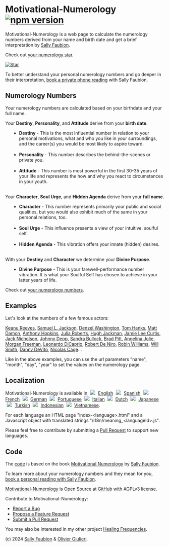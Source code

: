 # Motivational-Numerology [![npm version](https://img.shields.io/npm/v/motivational-numerology)](https://www.npmjs.com/package/motivational-numerology)

Motivational-Numerology is a web page to calculate the numerology numbers derived from your name and birth date and get a brief interpretation by [Sally Faubion](http://sallysnumbers.com/).

Check out [your numerology star](https://evoluteur.github.io/motivational-numerology/).

[![Star](https://raw.githubusercontent.com/evoluteur/motivational-numerology/master/pix/numerology-star-labels.gif)](https://evoluteur.github.io/motivational-numerology/)

To better understand your personal numerology numbers and go deeper in their interpretation, [book a private phone reading](https://sallysnumbers.com/services/) with Sally Faubion.

## Numerology Numbers

Your numerology numbers are calculated based on your birthdate and your full name.

Your **Destiny**, **Personality**, and **Attitude** derive from your **birth date**.

<ul style="margin-left:20px">
<li><strong>Destiny</strong> - <span>This is the most influential number in relation to your personal motivations, what and who you like in your surroundings, and the career(s) you would be most likely to aspire toward.
</span><br/><br/>

<li><strong>Personality</strong>
- <span>This number describes the behind-the-scenes or private you.
</span><br/><br/>

<li><strong>Attitude</strong>
- <span>This number is most powerful in the first 30-35 years of your life and represents the how and why you react to circumstances in your youth.
</span><br/><br/>
</ul>

 Your **Character**, **Soul Urge**, and **Hidden Agenda** derive from your **full name**.

<div style="padding-left:20px">
<ul>

<li><strong>Character</strong>
- <span>
This number represents primarily your public and social qualities, but you would also exhibit much of the same in your personal relations, too.
</span><br/><br/>

<li><strong>Soul Urge</strong>
- <span>
This influence presents a view of your intuitive, soulful self.
</span><br/><br/>

<li><strong>Hidden Agenda</strong>
- <span>
This vibration offers your innate (hidden) desires.
</span><br/><br/>

</div>


With your
**Destiny** and **Character** we determine your **Divine Purpose**.

<div style="padding-left:20px">
<ul>
<li><strong>Divine Purpose</strong>
- <span>
This is your farewell-performance number vibration. It is what your Soulful Self has chosen to achieve in your latter years of life.

</span>

 </div>

Check out [your numerology numbers](https://evoluteur.github.io/motivational-numerology/).


## Examples

Let's look at the numbers of a few famous actors:

[Keanu Reeves](https://evoluteur.github.io/motivational-numerology/?name=Keanu+Charles+Reeves&month=9&day=2&year=1964),
[Samuel L. Jackson](https://evoluteur.github.io/motivational-numerology/?name=Samuel+Leroy+Jackson&month=12&day=21&year=1948),
[Denzel Washington](https://evoluteur.github.io/motivational-numerology/?name=Denzel+Hayes+Washington+Junior&month=12&day=28&year=1954),
[Tom Hanks](https://evoluteur.github.io/motivational-numerology/?name=Thomas+Jeffrey+Hanks&month=7&day=9&year=1956),
[Matt Damon](https://evoluteur.github.io/motivational-numerology/?name=Matthew+Paige+Damon&month=8&day=8&year=1970),
[Anthony Hopkins](https://evoluteur.github.io/motivational-numerology/?name=Philip+Anthony+Hopkins&month=12&day=31&year=1937),
[Julia Roberts](https://evoluteur.github.io/motivational-numerology/?name=Julia+Fiona+Roberts&month=10&day=28&year=1967),
[Hugh Jackman](https://evoluteur.github.io/motivational-numerology/?name=Hugh+Michael+Jackman+AC&month=10&day=12&year=1968),
[Jamie Lee Curtis](https://evoluteur.github.io/motivational-numerology/?name=Jamie+Lee+Curtis&month=11&day=22&year=1958),
[Jack Nicholson](https://evoluteur.github.io/motivational-numerology/?name=John+Joseph+Nicholson&month=4&day=22&year=1937),
[Johnny Depp](https://evoluteur.github.io/motivational-numerology/?name=John+Christopher+Depp+II&month=6&day=9&year=1963),
[Sandra Bullock](https://evoluteur.github.io/motivational-numerology/?name=Sandra+Annette+Bullock&month=7&day=26&year=1964),
[Brad Pitt](https://evoluteur.github.io/motivational-numerology/?name=William+Bradley+Pitt&month=12&day=18&year=1963),
[Angelina Jolie](https://evoluteur.github.io/motivational-numerology/?name=Angelina+Jolie+Voight&month=6&day=4&year=1975),
[Morgan Freeman](https://evoluteur.github.io/motivational-numerology/?name=Morgan+Freeman&month=6&day=1&year=1937),
[Leonardo DiCaprio](https://evoluteur.github.io/motivational-numerology/?name=Leonardo+Wilhelm+DiCaprio&month=11&day=11&year=1974),
[Robert De Niro](https://evoluteur.github.io/motivational-numerology/?name=Robert+Anthony+De+Niro+Jr.&month=8&day=17&year=1943),
[Robin Williams](https://evoluteur.github.io/motivational-numerology/?name=Robin+McLaurin+Williams&month=7&day=21&year=1951),
[Will Smith](https://evoluteur.github.io/motivational-numerology/?name=Willard+Carroll+Smith+Jr.&month=9&day=25&year=1968),
[Danny DeVito](https://evoluteur.github.io/motivational-numerology/?name=Daniel+Michael+DeVito+Jr.&month=11&day=17&year=1944),
[Nicolas Cage](https://evoluteur.github.io/motivational-numerology/?name=Nicolas+Kim+Coppola&month=1&day=7&year=1964)...

Like in the above examples, you can use the url parameters "name", "month", "day", "year" to set the values on the numerology page.

## Localization

Motivational-Numerology is available in <img src="https://evoluteur.github.io/motivational-numerology/pix/en.gif" style="margin:0 5px;"/> [English](https://evoluteur.github.io/motivational-numerology/)
 <img src="https://evoluteur.github.io/motivational-numerology/pix/es.gif" style="margin:0 5px;"/> [Spanish](https://evoluteur.github.io/motivational-numerology/index-spanish.html)
 <img src="https://evoluteur.github.io/motivational-numerology/pix/fr.gif" style="margin:0 5px;"/> [French](https://evoluteur.github.io/motivational-numerology/index-french.html)
 <img src="https://evoluteur.github.io/motivational-numerology/pix/de.gif" style="margin:0 5px;"/> [German](https://evoluteur.github.io/motivational-numerology/index-german.html)
 <img src="https://evoluteur.github.io/motivational-numerology/pix/pt.gif" style="margin:0 5px;"/> [Portuguese](https://evoluteur.github.io/motivational-numerology/index-portuguese.html)
 <img src="https://evoluteur.github.io/motivational-numerology/pix/it.gif" style="margin:0 5px;"/> [Italian](https://evoluteur.github.io/motivational-numerology/index-italian.html)
 <img src="https://evoluteur.github.io/motivational-numerology/pix/nl.gif" style="margin:0 5px;"/> [Dutch](https://evoluteur.github.io/motivational-numerology/index-dutch.html)
 <img src="https://evoluteur.github.io/motivational-numerology/pix/jp.gif" style="margin:0 5px;"/> [Japanese](https://evoluteur.github.io/motivational-numerology/index-japanese.html)
 <img src="https://evoluteur.github.io/motivational-numerology/pix/tr.gif" style="margin:0 5px;"/> [Turkish](https://evoluteur.github.io/motivational-numerology/index-turkish.html)
 <img src="https://evoluteur.github.io/motivational-numerology/pix/id.gif" style="margin:0 5px;"/> [Indonesian](https://evoluteur.github.io/motivational-numerology/index-indonesian.html)
 <img src="https://evoluteur.github.io/motivational-numerology/pix/vi.gif" style="margin:0 5px;"/> [Vietnamese](https://evoluteur.github.io/motivational-numerology/index-vietnamese.html).

For each language an HTML page "index-&lt;language&gt;.html" and a Javascript object with translated strings "/i18n/meaning_&lt;languageId&gt;.js".

Please feel free to contribute by submitting a [Pull Request](https://github.com/evoluteur/motivational-numerology/pulls) to support new languages.

## Code

The [code](https://github.com/evoluteur/motivational-numerology) is based on the book [Motivational Numerology](https://www.amazon.com/Motivational-Numerology-Numbers-Affect-Your/dp/0929765974) by [Sally Faubion](http://sallysnumbers.com/).

To learn more about your numerology numbers and they mean for you, [book a personal reading with Sally Faubion](https://sallysnumbers.com/services/).


[Motivational-Numerology](https://github.com/evoluteur/motivational-numerology)  is Open Source at [GitHub](https://github.com/evoluteur/motivational-numerology) with AGPLv3 license.

Contribute to Motivational-Numerology:

- [Report a Bug](https://github.com/evoluteur/motivational-numerology/labels/bug)
- [Propose a Feature Request](https://github.com/evoluteur/motivational-numerology/labels/enhancement)
- [Submit a Pull Request](https://github.com/evoluteur/motivational-numerology/pulls)

You may also be interested in my other project [Healing Frequencies](https://github.com/evoluteur/healing-frequencies).

(c) 2024 [Sally Faubion](http://sallysnumbers.com/) & [Olivier Giulieri](https://evoluteur.github.io/).
